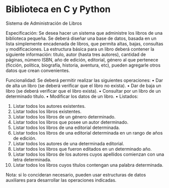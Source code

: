 # Biblioteca en C y Python
Sistema de Administración de Libros

Especificación:
Se desea hacer un sistema que administre los libros de una biblioteca pequeña. Se deberá diseñar
una base de datos, basada en un lista simplemente encadenada de libros, que permita altas, bajas,
consultas y modificaciones.
La estructura básica para un libro deberá contener la siguiente información: titulo, autor (hasta tres
autores), cantidad de páginas, número ISBN, año de edición, editorial, género al que pertenece
(ficción, política, biografía, historia, aventura, etc), pueden agregarle otros datos que crean
convenientes.

Funcionalidad:
Se deberá permitir realizar las siguientes operaciones:
• Dar de alta un libro (se deberá verificar que el libro no exista).
• Dar de baja un libro (se deberá verificar que el libro exista).
• Consultar por un libro de un determinado título.
• Modificar los datos de un libro.
• Listados:
1. Listar todos los autores existentes.
2. Listar todos los libros existentes.
3. Listar todos los libros de un género determinado.
4. Listar todos los libros que posee un autor determinado.
5. Listar todos los libros de una editorial determinada.
6. Listar todos los libros de una editorial determinada en un rango de años de edición.
7. Listar todos los autores de una determinada editorial.
8. Listar todos los libros que fueron editados en un determinado año.
9. Listar todos los libros de los autores cuyos apellidos comienzan con una letra
determinada.
10. Listar todos los libros cuyos títulos contengan una palabra determinada.

Nota: si lo concideran necesario, pueden usar estructuras de datos auxiliares para desarrollar las
operaciones indicadas.
